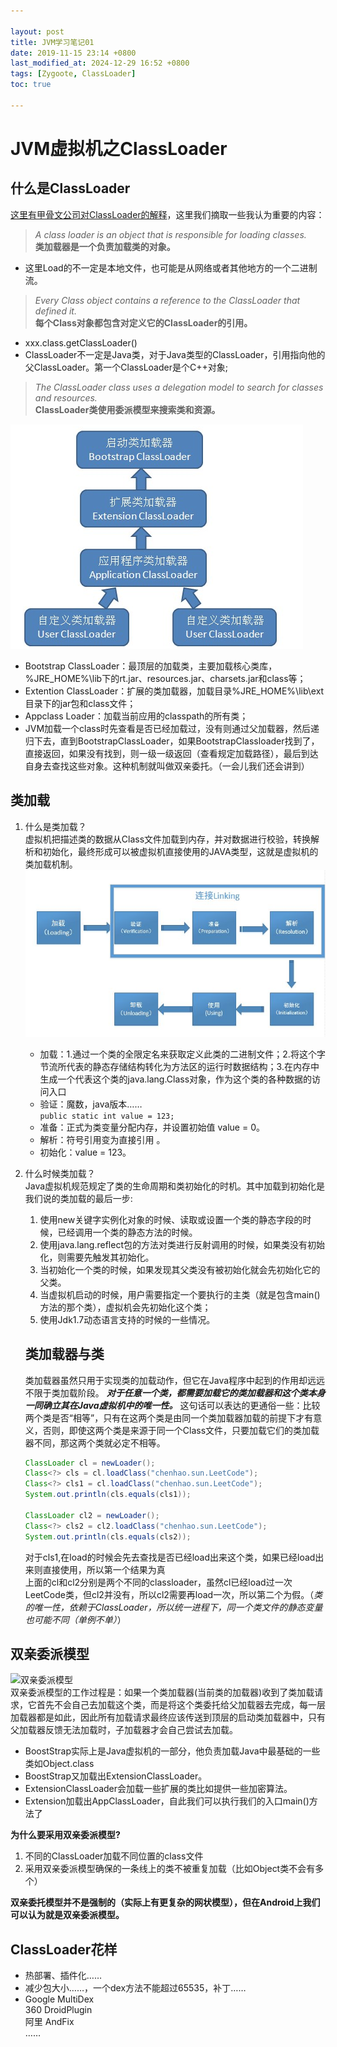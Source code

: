 ```yaml
---

layout: post
title: JVM学习笔记01
date: 2019-11-15 23:14 +0800
last_modified_at: 2024-12-29 16:52 +0800
tags: [Zygoote, ClassLoader]
toc: true

---
```


# JVM虚拟机之ClassLoader

## 什么是ClassLoader

[这里有甲骨文公司对ClassLoader的解释](https://docs.oracle.com/javase/8/docs/api/java/lang/ClassLoader.html)，这里我们摘取一些我认为重要的内容：

> _A class loader is an object that is responsible for loading classes._  
> __类加载器是一个负责加载类的对象。__

* 这里Load的不一定是本地文件，也可能是从网络或者其他地方的一个二进制流。

> _Every Class object contains a reference to the ClassLoader that defined it._  
> __每个Class对象都包含对定义它的ClassLoader的引用。__  

* xxx.class.getClassLoader()
* ClassLoader不一定是Java类，对于Java类型的ClassLoader，引用指向他的父ClassLoader。第一个ClassLoader是个C++对象;

> _The ClassLoader class uses a delegation model to search for classes and resources._  
> __ClassLoader类使用委派模型来搜索类和资源。__  

![双亲委派模型](https://github.com/Charles199310/Charles199310.github.io/blob/main/assets/images/classloader01.png?raw=true)  

* Bootstrap ClassLoader：最顶层的加载类，主要加载核心类库，%JRE_HOME%\lib下的rt.jar、resources.jar、charsets.jar和class等；
* Extention ClassLoader：扩展的类加载器，加载目录%JRE_HOME%\lib\ext目录下的jar包和class文件；
* Appclass Loader：加载当前应用的classpath的所有类；
* JVM加载一个class时先查看是否已经加载过，没有则通过父加载器，然后递归下去，直到BootstrapClassLoader，如果BootstrapClassloader找到了，直接返回，如果没有找到，则一级一级返回（查看规定加载路径），最后到达自身去查找这些对象。这种机制就叫做双亲委托。（一会儿我们还会讲到）

## 类加载

1. 什么是类加载？  
   虚拟机把描述类的数据从Class文件加载到内存，并对数据进行校验，转换解析和初始化，最终形成可以被虚拟机直接使用的JAVA类型，这就是虚拟机的类加载机制。  
   ![类的生命周期](https://github.com/Charles199310/Charles199310.github.io/blob/main/assets/images/classloader02.png?raw=true)  
   
   * 加载：1.通过一个类的全限定名来获取定义此类的二进制文件；2.将这个字节流所代表的静态存储结构转化为方法区的运行时数据结构；3.在内存中生成一个代表这个类的java.lang.Class对象，作为这个类的各种数据的访问入口   
   * 验证：魔数，java版本……   
     `public static int value = 123;`  
   * 准备：正式为类变量分配内存，并设置初始值 value = 0。  
   * 解析：符号引用变为直接引用 。
   * 初始化：value = 123。

2. 什么时候类加载？  
   Java虚拟机规范规定了类的生命周期和类初始化的时机。其中加载到初始化是我们说的类加载的最后一步:
   
   1. 使用new关键字实例化对象的时候、读取或设置一个类的静态字段的时候，已经调用一个类的静态方法的时候。
   2. 使用java.lang.reflect包的方法对类进行反射调用的时候，如果类没有初始化，则需要先触发其初始化。
   3. 当初始化一个类的时候，如果发现其父类没有被初始化就会先初始化它的父类。
   4. 当虚拟机启动的时候，用户需要指定一个要执行的主类（就是包含main()方法的那个类），虚拟机会先初始化这个类；
   5. 使用Jdk1.7动态语言支持的时候的一些情况。  
   
   ## 类加载器与类
   
   类加载器虽然只用于实现类的加载动作，但它在Java程序中起到的作用却远远不限于类加载阶段。
   ___对于任意一个类，都需要加载它的类加载器和这个类本身一同确立其在Java虚拟机中的唯一性。___ 这句话可以表达的更通俗一些：比较两个类是否“相等”，只有在这两个类是由同一个类加载器加载的前提下才有意义，否则，即使这两个类是来源于同一个Class文件，只要加载它们的类加载器不同，那这两个类就必定不相等。
   
   ```Java
   ClassLoader cl = newLoader();
   Class<?> cls = cl.loadClass("chenhao.sun.LeetCode");
   Class<?> cls1 = cl.loadClass("chenhao.sun.LeetCode");
   System.out.println(cls.equals(cls1));
   
   ClassLoader cl2 = newLoader();
   Class<?> cls2 = cl2.loadClass("chenhao.sun.LeetCode");
   System.out.println(cls.equals(cls2));
   ```
   
   对于cls1,在load的时候会先去查找是否已经load出来这个类，如果已经load出来则直接使用，所以第一个结果为真  
   上面的cl和cl2分别是两个不同的classloader，虽然cl已经load过一次LeetCode类，但cl2并没有，所以cl2需要再load一次，所以第二个为假。（_类的唯一性，依赖于ClassLoader，所以统一进程下，同一个类文件的静态变量也可能不同（单例不单）_）

## 双亲委派模型

![双亲委派模型](./res/classloader1.png)  
双亲委派模型的工作过程是：如果一个类加载器(当前类的加载器)收到了类加载请求，它首先不会自己去加载这个类，而是将这个类委托给父加载器去完成，每一层加载器都是如此，因此所有加载请求最终应该传送到顶层的启动类加载器中，只有父加载器反馈无法加载时，子加载器才会自己尝试去加载。  

* BoostStrap实际上是Java虚拟机的一部分，他负责加载Java中最基础的一些类如Object.class
* BoostStrap又加载出ExtensionClassLoader。
* ExtensionClassLoader会加载一些扩展的类比如提供一些加密算法。
* Extension加载出AppClassLoader，自此我们可以执行我们的入口main()方法了

__为什么要采用双亲委派模型?__

1. 不同的ClassLoader加载不同位置的class文件
2. 采用双亲委派模型确保的一条线上的类不被重复加载（比如Object类不会有多个）

__双亲委托模型并不是强制的（实际上有更复杂的网状模型），但在Android上我们可以认为就是双亲委派模型。__

## ClassLoader花样

* 热部署、插件化……
* 减少包大小……，一个dex方法不能超过65535，补丁……
* Google MultiDex  
  360 DroidPlugin  
  阿里 AndFix  
  ……
